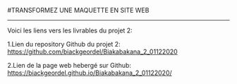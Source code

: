#TRANSFORMEZ UNE MAQUETTE EN SITE WEB
***
Voici les liens vers les livrables du  projet 2:

1.Lien du repository Github du projet 2: https://github.com/biackgeordel/Biakabakana_2_01122020 

2.Lien de la page web hebergé sur Github: https://biackgeordel.github.io/Biakabakana_2_01122020/ 
